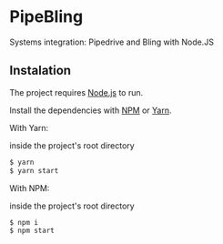 # PipeBling
Systems integration: Pipedrive and Bling with Node.JS

## Instalation

The project requires [Node.js](https://nodejs.org/) to run.

Install the dependencies with [NPM](https://docs.npmjs.com/) or [Yarn](https://yarnpkg.com/).

With Yarn:

inside the project's root directory

```sh
$ yarn
$ yarn start
```

With NPM:

inside the project's root directory

```sh
$ npm i
$ npm start
```
